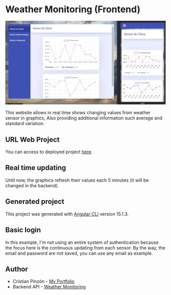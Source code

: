 # Weather Monitoring (Frontend)

![weather-monitoring](./images/weather-monitoring.jpg)

This website allows in real time shows changing values from weather sensor in graphics, Also providing additional information such average and standard variation.

## URL Web Project
You can access to deployed project [here](https://weather-monitoring-front.netlify.app/).

## Real time updating
Until now, the graphics refresh their values each 5 minutes (it will be changed in the backend).

## Generated project
This project was generated with [Angular CLI](https://github.com/angular/angular-cli) version 15.1.3.

## Basic login
In this example, I'm not using an entire system of authentication because the focus here is the continuous updating from each sensor. By the way, the email and password are not saved, you can use any email as example.

## Author
- Cristian Pinzón - [My Portfolio](https://faykris-portfolio.netlify.app/)
- Backend API - [Weather Monitoring](https://weather-monitoring-back.vercel.app/)
